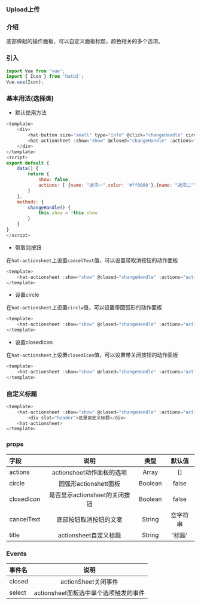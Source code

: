 ### Upload上传

### 介绍

底部弹起的操作面板，可以自定义面板标题，颜色相关的多个选项。


### 引入

```js
import Vue from 'vue';
import { Icon } from 'hatUI';
Vue.use(Icon);
```

### 基本用法(选择类)

- 默认使用方法

```js
<template>
    <div>
        <hat-button size="small" type="info" @click="changeHandle" circle>show</hat-button>
        <hat-actionsheet :show="show" @closed="changeHandle" :actions="actions" ></hat-actionsheet>
    </div>
</template>
<script>
export default {
    data() {
        return {
            show: false,
            actions: [ {name: "选项一",color: '#ff0000'},{name: "选项二"loading:true},{name: "选项三",disabled: true,}],
        }
    },
    methods: {
        changeHandle() {
            this.show = !this.show
        }
    }
}
</script>
```

- 带取消按钮

在`hat-actionsheet`上设置`cancelText`值，可以设置带取消按钮的动作面板

```js
<template>
    <hat-actionsheet :show="show" @closed="changeHandle" :actions="actions" cancelText="取消"><hat-actionsheet>
</template>
```

- 设置circle

在`hat-actionsheet`上设置`circlw`值，可以设置带圆弧形的动作面板

```js
<template>
    <hat-actionsheet :show="show" @closed="changeHandle" :actions="actions" cancelText="取消" circle><hat-actionsheet>
</template>
```
- 设置closedIcon

在`hat-actionsheet`上设置`closedIcon`值，可以设置带关闭按钮的动作面板

```js
<template>
    <hat-actionsheet :show="show" @closed="changeHandle" :actions="actions" cancelText="取消" closedIcon><hat-actionsheet>
</template>
```
### 自定义标题

```js
<template>
    <hat-actionsheet :show="show" @closed="changeHandle" :actions="actions" cancelText="取消" closedIcon>
        <div slot="header">这是自定义标题</div>
    <hat-actionsheet>
</template>
```


### props

| 字段    | 说明    | 类型 |默认值|
| :------------- |:-------------:| :-----:|:-------:|
| actions  | actionsheet动作面板的选项 | Array |[]|
| circle  | 圆弧形actionshett面板   |  Boolean |false|
| closedIcon | 是否显示actionsheet的关闭按钮   | Boolean| false|
|cancelText|底部按钮取消按钮的文案|String|空字符串|
|title|actionsheet自定义标题|String|'标题'|

### Events

| 事件名    | 说明   |
| :------------- |:-------------:|
| closed  | actionSheet关闭事件 | 
| select  |  actionsheet面板选中单个选项触发的事件 | 

<ClientOnly>
  <demo componentName="upload" />
</ClientOnly>

